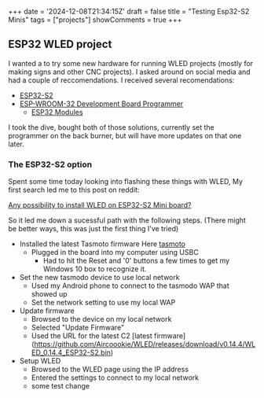 +++
date = '2024-12-08T21:34:15Z'
draft = false
title = "Testing Esp32-S2 Minis"
tags = ["projects"]
showComments = true
+++

## ESP32 WLED project

I wanted a to try some new hardware for running WLED projects (mostly for making signs and other CNC projects). I asked around on social media and had a couple of reccomendations. I received several recomendations:

* [ESP32-S2](https://www.amazon.com/gp/product/B0CKLGGNKY/)
* [ESP-WROOM-32 Development Board Programmer](https://www.amazon.com/dp/B0CFZJ4XCT?social_share=cm_sw_r_ud_dp_6P14R6WZHASS667TTXZW&peakEvent=4&dealEvent=0&language=en-US&skipTwisterOG=1&th=1)
    * [ESP32 Modules](https://www.mouser.com/ProductDetail/Espressif-Systems/ESP32-S3-WROOM-1-N16R8?qs=Li%252BoUPsLEnvQc9gW6AMhZg%3D%3D)

I took the dive, bought both of those solutions, currently set the programmer on the back burner, but will have more updates on that one later.

### The ESP32-S2 option

Spent some time today looking into flashing these things with WLED, My first search led me to this post on reddit:

[Any possibility to install WLED on ESP32-S2 Mini board?](https://www.reddit.com/r/WLED/comments/11ww2zo/any_possibility_to_install_wled_on_esp32s2_mini/)

So it led me down a sucessful path with the following steps. (There might be better ways, this was just the first thing I've tried)
* Installed the latest Tasmoto firmware Here [tasmoto](https://tasmota.github.io/install/)
    * Plugged in the board into my computer using USBC
        * Had to hit the Reset and '0' buttons a few times to get my Windows 10 box to recognize it. 
* Set the new tasmodo device to use local network
    * Used my Android phone to connect to the tasmodo WAP that showed up
    * Set the network setting to use my local WAP
* Update firmware
    * Browsed to the device on my local network
    * Selected "Update Firmware" 
    * Used the URL for the latest C2 [latest firmware] (https://github.com/Aircoookie/WLED/releases/download/v0.14.4/WLED_0.14.4_ESP32-S2.bin)
* Setup WLED
    * Browsed to the WLED page using the IP address
    * Entered the settings to connect to my local network
    * some test change
